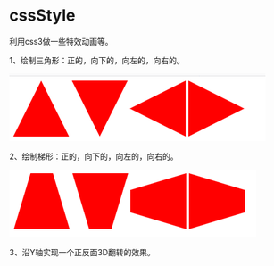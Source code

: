 # cssStyle
利用css3做一些特效动画等。

1、绘制三角形：正的，向下的，向左的，向右的。

![](https://github.com/Dream-wu/cssStyle/blob/master/img/trangle.png)

2、绘制梯形：正的，向下的，向左的，向右的。

![](https://github.com/Dream-wu/cssStyle/blob/master/img/tixing.png)

3、沿Y轴实现一个正反面3D翻转的效果。
